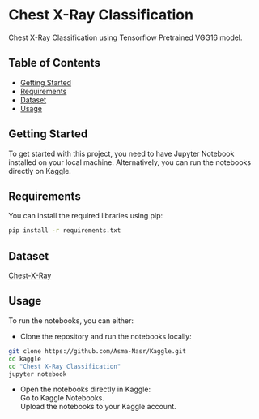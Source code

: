 # Chest X-Ray Classification
Chest X-Ray Classification using Tensorflow Pretrained VGG16 model.

## Table of Contents

- [Getting Started](#getting-started)
- [Requirements](#requirements)
- [Dataset](#dataset)
- [Usage](#usage)

## Getting Started

To get started with this project, you need to have Jupyter Notebook installed on your local machine. Alternatively, you can run the notebooks directly on Kaggle.

## Requirements

You can install the required libraries using pip:

```bash
pip install -r requirements.txt
```
## Dataset
[Chest-X-Ray](https://www.kaggle.com/datasets/paultimothymooney/chest-xray-pneumonia)

## Usage
To run the notebooks, you can either:

- Clone the repository and run the notebooks locally:
```bash
git clone https://github.com/Asma-Nasr/Kaggle.git
cd kaggle
cd "Chest X-Ray Classification"
jupyter notebook
```
- Open the notebooks directly in Kaggle: \
Go to Kaggle Notebooks. \
Upload the notebooks to your Kaggle account.
